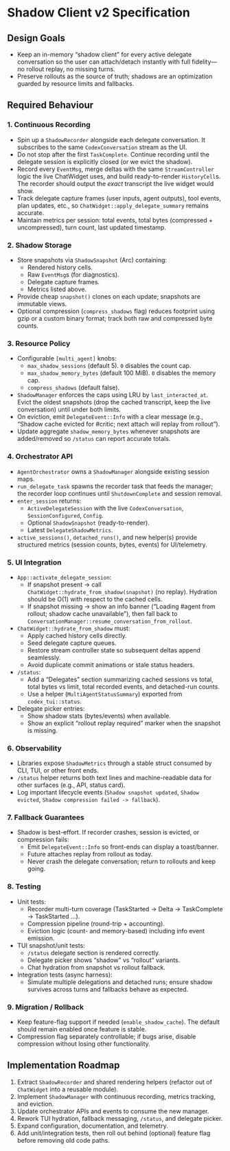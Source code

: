 # Shadow Client v2 Specification

## Design Goals

- Keep an in-memory “shadow client” for every active delegate conversation so the user can attach/detach instantly with full fidelity—no rollout replay, no missing turns.
- Preserve rollouts as the source of truth; shadows are an optimization guarded by resource limits and fallbacks.

## Required Behaviour

### 1. Continuous Recording

- Spin up a `ShadowRecorder` alongside each delegate conversation. It subscribes to the same `CodexConversation` stream as the UI.
- Do not stop after the first `TaskComplete`. Continue recording until the delegate session is explicitly closed (or we evict the shadow).
- Record every `EventMsg`, merge deltas with the same `StreamController` logic the live ChatWidget uses, and build ready-to-render `HistoryCell`s. The recorder should output the _exact_ transcript the live widget would show.
- Track delegate capture frames (user inputs, agent outputs), tool events, plan updates, etc., so `ChatWidget::apply_delegate_summary` remains accurate.
- Maintain metrics per session: total events, total bytes (compressed + uncompressed), turn count, last updated timestamp.

### 2. Shadow Storage

- Store snapshots via `ShadowSnapshot` (Arc) containing:
  - Rendered history cells.
  - Raw `EventMsg`s (for diagnostics).
  - Delegate capture frames.
  - Metrics listed above.
- Provide cheap `snapshot()` clones on each update; snapshots are immutable views.
- Optional compression (`compress_shadows` flag) reduces footprint using gzip or a custom binary format; track both raw and compressed byte counts.

### 3. Resource Policy

- Configurable `[multi_agent]` knobs:
  - `max_shadow_sessions` (default 5). `0` disables the count cap.
  - `max_shadow_memory_bytes` (default 100 MiB). `0` disables the memory cap.
  - `compress_shadows` (default false).
- `ShadowManager` enforces the caps using LRU by `last_interacted_at`. Evict the oldest snapshots (drop the cached transcript, keep the live conversation) until under both limits.
- On eviction, emit `DelegateEvent::Info` with a clear message (e.g., “Shadow cache evicted for #critic; next attach will replay from rollout”).
- Update aggregate `shadow_memory_bytes` whenever snapshots are added/removed so `/status` can report accurate totals.

### 4. Orchestrator API

- `AgentOrchestrator` owns a `ShadowManager` alongside existing session maps.
- `run_delegate_task` spawns the recorder task that feeds the manager; the recorder loop continues until `ShutdownComplete` and session removal.
- `enter_session` returns:
  - `ActiveDelegateSession` with the live `CodexConversation`, `SessionConfigured`, `Config`.
  - Optional `ShadowSnapshot` (ready-to-render).
  - Latest `DelegateShadowMetrics`.
- `active_sessions()`, `detached_runs()`, and new helper(s) provide structured metrics (session counts, bytes, events) for UI/telemetry.

### 5. UI Integration

- `App::activate_delegate_session`:
  - If snapshot present → call `ChatWidget::hydrate_from_shadow(snapshot)` (no replay). Hydration should be O(1) with respect to the cached cells.
  - If snapshot missing → show an info banner (“Loading #agent from rollout; shadow cache unavailable”), then fall back to `ConversationManager::resume_conversation_from_rollout`.
- `ChatWidget::hydrate_from_shadow` must:
  - Apply cached history cells directly.
  - Seed delegate capture queues.
  - Restore stream controller state so subsequent deltas append seamlessly.
  - Avoid duplicate commit animations or stale status headers.
- `/status`:
  - Add a “Delegates” section summarizing cached sessions vs total, total bytes vs limit, total recorded events, and detached-run counts.
  - Use a helper (`MultiAgentStatusSummary`) exported from `codex_tui::status`.
- Delegate picker entries:
  - Show shadow stats (bytes/events) when available.
  - Show an explicit “rollout replay required” marker when the snapshot is missing.

### 6. Observability

- Libraries expose `ShadowMetrics` through a stable struct consumed by CLI, TUI, or other front ends.
- `/status` helper returns both text lines and machine-readable data for other surfaces (e.g., API, status card).
- Log important lifecycle events (`Shadow snapshot updated`, `Shadow evicted`, `Shadow compression failed -> fallback`).

### 7. Fallback Guarantees

- Shadow is best-effort. If recorder crashes, session is evicted, or compression fails:
  - Emit `DelegateEvent::Info` so front-ends can display a toast/banner.
  - Future attaches replay from rollout as today.
  - Never crash the delegate conversation; return to rollouts and keep going.

### 8. Testing

- Unit tests:
  - Recorder multi-turn coverage (TaskStarted → Delta → TaskComplete → TaskStarted …).
  - Compression pipeline (round-trip + accounting).
  - Eviction logic (count- and memory-based) including info event emission.
- TUI snapshot/unit tests:
  - `/status` delegate section is rendered correctly.
  - Delegate picker shows “shadow” vs “rollout” variants.
  - Chat hydration from snapshot vs rollout fallback.
- Integration tests (async harness):
  - Simulate multiple delegations and detached runs; ensure shadow survives across turns and fallbacks behave as expected.

### 9. Migration / Rollback

- Keep feature-flag support if needed (`enable_shadow_cache`). The default should remain enabled once feature is stable.
- Compression flag separately controllable; if bugs arise, disable compression without losing other functionality.

## Implementation Roadmap

1. Extract `ShadowRecorder` and shared rendering helpers (refactor out of `ChatWidget` into a reusable module).
2. Implement `ShadowManager` with continuous recording, metrics tracking, and eviction.
3. Update orchestrator APIs and events to consume the new manager.
4. Rework TUI hydration, fallback messaging, `/status`, and delegate picker.
5. Expand configuration, documentation, and telemetry.
6. Add unit/integration tests, then roll out behind (optional) feature flag before removing old code paths.
